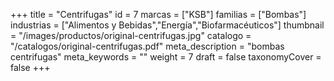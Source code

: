 +++
title = "Centrifugas"
id = 7
marcas = ["KSB"]
familias = ["Bombas"]
industrias = ["Alimentos y Bebidas","Energía","Biofarmacéuticos"]
thumbnail = "/images/productos/original-centrifugas.jpg"
catalogo = "/catalogos/original-centrifugas.pdf"
meta_description = "bombas centrifugas"
meta_keywords = ""
weight = 7
draft = false
taxonomyCover = false
+++
